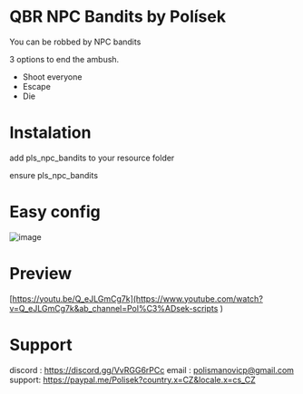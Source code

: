 # QBR NPC Bandits by Polísek

You can be robbed by NPC bandits


3 options to end the ambush.

- Shoot everyone
- Escape
- Die


# Instalation

add pls_npc_bandits to your resource folder

ensure pls_npc_bandits

# Easy config
![image](https://user-images.githubusercontent.com/107623238/188110684-cebc56d5-5cae-4ac8-8edb-93725c41cab9.png)


# Preview

[https://youtu.be/Q_eJLGmCg7k](https://www.youtube.com/watch?v=Q_eJLGmCg7k&ab_channel=Pol%C3%ADsek-scripts )



# Support
discord : https://discord.gg/VvRGG6rPCc
email : polismanovicp@gmail.com
support: https://paypal.me/Polisek?country.x=CZ&locale.x=cs_CZ
